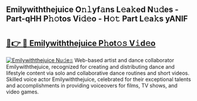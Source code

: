 ## Emilywiththejuice O𝚗𝚕yf𝚊ns L𝚎a𝚔ed N𝚞𝚍es - Part-qHH P𝚑𝚘tos Vi𝚍𝚎o - H𝚘𝚝 Part L𝚎a𝚔s yANIF

# <h2><a href="http://kfcpkc.oniu.top/?m=Emilywiththejuice">🔗👉 🔴 Emilywiththejuice P𝚑ot𝚘𝚜 V𝚒d𝚎o</a></h2>

[![Emilywiththejuice Nu𝚍e𝚜](https://i.imgur.com/0qMVB7G.gif)](http://kfcpkc.oniu.top/?m=Emilywiththejuice)
Web-based artist and dance collaborator Emilywiththejuice, recognized for creating and distributing dance and lifestyle content via solo and collaborative dance routines and short videos. Skilled voice actor Emilywiththejuice, celebrated for their exceptional talents and accomplishments in providing voiceovers for films, TV shows, and video games.  
